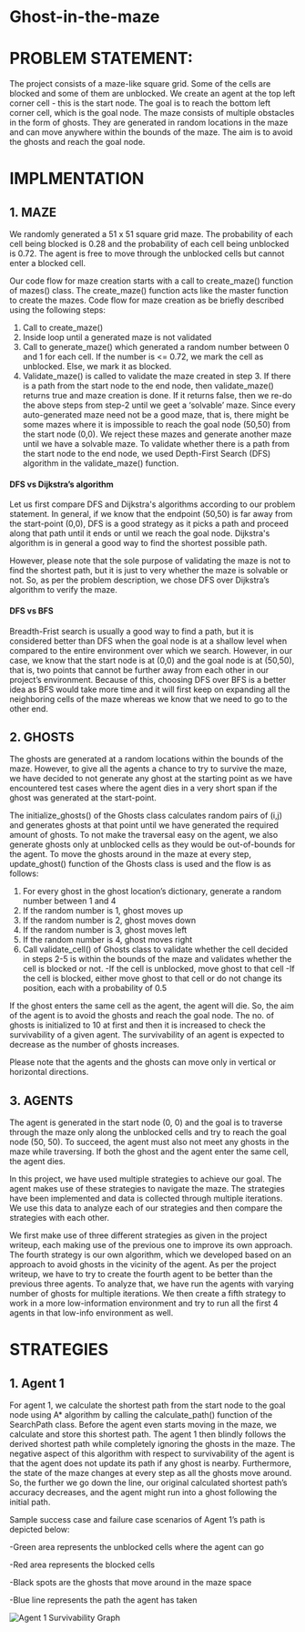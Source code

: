 # Ghost-in-the-maze

# PROBLEM STATEMENT:
The project consists of a maze-like square grid. Some of the cells are blocked and some of them are unblocked. We create an agent at the top left corner cell - this is the start node. The goal is to reach the bottom left corner cell, which is the goal node. The maze consists of multiple obstacles in the form of ghosts. They are generated in random locations in the maze and can move anywhere within the bounds of the maze. The aim is to avoid the ghosts and reach the goal node.

# IMPLMENTATION
## 1. MAZE
We randomly generated a 51 x 51 square grid maze. The probability of each cell being blocked is 0.28 and the probability of each cell being unblocked is 0.72. The agent is free to move through the unblocked cells but cannot enter a blocked cell.

Our code flow for maze creation starts with a call to create_maze() function of mazes() class. The create_maze() function acts like the master function to create the mazes. Code flow for maze creation as be briefly described using the following steps:

1. Call to create_maze()
2. Inside loop until a generated maze is not validated
3. Call to generate_maze() which generated a random number between 0 and 1 for each cell.
If the number is <= 0.72, we mark the cell as unblocked. Else, we mark it as blocked.
4. Validate_maze() is called to validate the maze created in step 3. If there is a path from the start node to the end node, then validate_maze() returns true and maze creation is done. If it returns false, then we re-do the above steps from step-2 until we geet a ‘solvable’ maze.
Since every auto-generated maze need not be a good maze, that is, there might be some mazes where it is impossible to reach the goal node (50,50) from the start node (0,0). We reject these mazes and generate another maze until we have a solvable maze. To validate whether there is a path from the start node to the end node, we used Depth-First Search (DFS) algorithm in the validate_maze() function.

#### DFS vs Dijkstra’s algorithm

Let us first compare DFS and Dijkstra's algorithms according to our problem statement.
In general, if we know that the endpoint (50,50) is far away from the start-point (0,0), DFS is a good strategy as it picks a path and proceed along that path until it ends or until we reach the goal node. Dijkstra's algorithm is in general a good way to find the shortest possible path.

However, please note that the sole purpose of validating the maze is not to find the shortest path, but it is just to very whether the maze is solvable or not. So, as per the problem description, we chose DFS over Dijkstra’s algorithm to verify the maze.

#### DFS vs BFS

Breadth-Frist search is usually a good way to find a path, but it is considered better than DFS when the goal node is at a shallow level when compared to the entire environment over which we search. However, in our case, we know that the start node is at (0,0) and the goal node is at (50,50), that is, two points that cannot be further away from each other in our project’s environment. Because of this, choosing DFS over BFS is a better idea as BFS would take more time and it will first keep on expanding all the neighboring cells of the maze whereas we know that we need to go to the other end.

## 2. GHOSTS
The ghosts are generated at a random locations within the bounds of the maze. However, to give all the agents a chance to try to survive the maze, we have decided to not generate any ghost at the starting point as we have encountered test cases where the agent dies in a very short span if the ghost was generated at the start-point.

The initialize_ghosts() of the Ghosts class calculates random pairs of (i,j) and generates ghosts at that point until we have generated the required amount of ghosts. To not make the traversal easy on the agent, we also generate ghosts only at unblocked cells as they would be out-of-bounds for the agent.
To move the ghosts around in the maze at every step, update_ghost() function of the Ghosts class is used and the flow is as follows:

1. For every ghost in the ghost location’s dictionary, generate a random number between 1 and 4
2. If the random number is 1, ghost moves up
3. If the random number is 2, ghost moves down
4. If the random number is 3, ghost moves left
5. If the random number is 4, ghost moves right
6. Call validate_cell() of Ghosts class to validate whether the cell decided in steps 2-5 is
within the bounds of the maze and validates whether the cell is blocked or not.
  -If the cell is unblocked, move ghost to that cell
  -If the cell is blocked, either move ghost to that cell or do not change its position,
   each with a probability of 0.5

If the ghost enters the same cell as the agent, the agent will die. So, the aim of the agent is to avoid the ghosts and reach the goal node. The no. of ghosts is initialized to 10 at first and then it is increased to check the survivability of a given agent. The survivability of an agent is expected to decrease as the number of ghosts increases.

Please note that the agents and the ghosts can move only in vertical or horizontal directions.

## 3. AGENTS

The agent is generated in the start node (0, 0) and the goal is to traverse through the maze only along the unblocked cells and try to reach the goal node (50, 50). To succeed, the agent must also not meet any ghosts in the maze while traversing. If both the ghost and the agent enter the same cell, the agent dies.

In this project, we have used multiple strategies to achieve our goal. The agent makes use of these strategies to navigate the maze. The strategies have been implemented and data is collected through multiple iterations. We use this data to analyze each of our strategies and then compare the strategies with each other.

We first make use of three different strategies as given in the project writeup, each making use of the previous one to improve its own approach. The fourth strategy is our own algorithm, which we developed based on an approach to avoid ghosts in the vicinity of the agent. As per the project writeup, we have to try to create the fourth agent to be better than the previous three agents. To analyze that, we have run the agents with varying number of ghosts for multiple iterations. We then create a fifth strategy to work in a more low-information environment and try to run all the first 4 agents in that low-info environment as well.

# STRATEGIES

## 1. Agent 1

For agent 1, we calculate the shortest path from the start node to the goal node using A* algorithm by calling the calculate_path() function of the SearchPath class. Before the agent even starts moving in the maze, we calculate and store this shortest path. The agent 1 then blindly follows the derived shortest path while completely ignoring the ghosts in the maze. The negative aspect of this algorithm with respect to survivability of the agent is that the agent does not update its path if any ghost is nearby. Furthermore, the state of the maze changes at every step as all the ghosts move around. So, the further we go down the line, our original calculated shortest path’s accuracy decreases, and the agent might run into a ghost following the initial path.

Sample success case and failure case scenarios of Agent 1’s path is depicted below:


-Green area represents the unblocked cells where the agent can go

-Red area represents the blocked cells

-Black spots are the ghosts that move around in the maze space

-Blue line represents the path the agent has taken

![Agent 1 Survivability Graph](https://github.com/pandaabhishek38/Ghost-in-the-maze/assets/56110423/e68c9ec3-8826-42f5-bde2-55b1776b0f1e)

